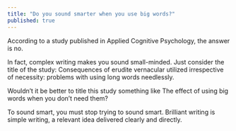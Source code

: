 ```yaml
---
title: "Do you sound smarter when you use big words?"
published: true
---
```


According to a study published in Applied Cognitive Psychology, the answer is no.

In fact, complex writing makes you sound small-minded. Just consider the title of the study: Consequences of erudite vernacular utilized irrespective of necessity: problems with using long words needlessly.

Wouldn’t it be better to title this study something like The effect of using big words when you don’t need them?

To sound smart, you must stop trying to sound smart. Brilliant writing is simple writing, a relevant idea delivered clearly and directly.
